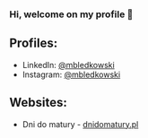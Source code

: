 ### Hi, welcome on my profile 👋
## Profiles:
* LinkedIn: [@mbledkowski](https://linkedin.com/in/mbledkowski)
* Instagram: [@mbledkowski](https://instagram.com/mbledkowski)
## Websites:
* Dni do matury - [dnidomatury.pl](https://dnidomatury.pl)
